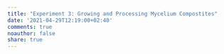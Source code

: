 ```yaml
---
title: "Experiment 3: Growing and Processing Mycelium Compostites"
date: '2021-04-29T12:19:00+02:40'
comments: true
noauthor: false
share: true
---
```

